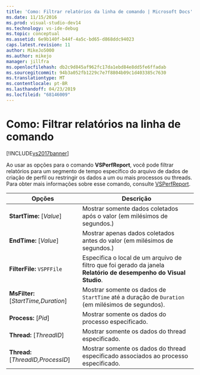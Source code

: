 ```yaml
---
title: 'Como: Filtrar relatórios da linha de comando | Microsoft Docs'
ms.date: 11/15/2016
ms.prod: visual-studio-dev14
ms.technology: vs-ide-debug
ms.topic: conceptual
ms.assetid: 6e9b140f-b44f-4a5c-bd65-d868ddc94023
caps.latest.revision: 11
author: MikeJo5000
ms.author: mikejo
manager: jillfra
ms.openlocfilehash: db2c9d845af962fc17da1ebd84e8dd5fe6ffadab
ms.sourcegitcommit: 94b3a052fb1229c7e7f8804b09c1d403385c7630
ms.translationtype: MT
ms.contentlocale: pt-BR
ms.lasthandoff: 04/23/2019
ms.locfileid: "68146009"
---
```

# <a name="how-to-filter-reports-from-the-command-line"></a>Como: Filtrar relatórios na linha de comando
[!INCLUDE[vs2017banner](../includes/vs2017banner.md)]

Ao usar as opções para o comando **VSPerfReport**, você pode filtrar relatórios para um segmento de tempo específico do arquivo de dados de criação de perfil ou restringir os dados a um ou mais processos ou threads. Para obter mais informações sobre esse comando, consulte [VSPerfReport](../profiling/vsperfreport.md).  
  
|Opções|Descrição|  
|-------------|-----------------|  
|**StartTime:** [*Value*]|Mostrar somente dados coletados após o valor (em milésimos de segundos.)|  
|**EndTime:** [*Value*]|Mostrar apenas dados coletados antes do valor (em milésimos de segundos.)|  
|**FilterFile:** `VSPFFile`|Especifica o local de um arquivo de filtro que foi gerado da janela **Relatório de desempenho do Visual Studio**.|  
|**MsFilter:** [*StartTime,Duration*]|Mostrar somente os dados de `StartTime` até a duração de `Duration` (em milésimos de segundos).|  
|**Process:** [*Pid*]|Mostrar somente os dados do processo especificado.|  
|**Thread:** [*ThreadID*]|Mostrar somente os dados do thread especificado.|  
|**Thread:** [*ThreadID,ProcessID*]|Mostrar somente os dados do thread especificado associados ao processo especificado.|
